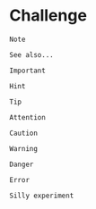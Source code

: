 # Challenge

```{note}
Note
```

```{seealso}
See also...
```

```{important}
Important
```

```{hint}
Hint
```


```{tip}
Tip
```

```{attention}
Attention
```

```{caution}
Caution
```

```{warning}
Warning
```

```{danger}
Danger
```

```{error}
Error
```

```{admonition} Custom
Silly experiment
```